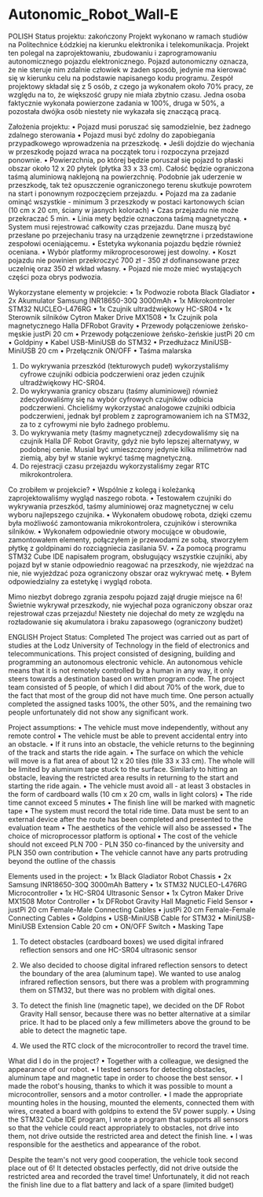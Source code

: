 # Autonomic_Robot_Wall-E

POLISH
Status projektu: zakończony
Projekt wykonano w ramach studiów na Politechnice Łódzkiej na kierunku elektronika i telekomunikacja. Projekt ten polegal na zaprojektowaniu, zbudowaniu i zaprogramowaniu autonomicznego pojazdu elektronicznego. Pojazd autonomiczny oznacza, że nie steruje nim zdalnie człowiek w żaden sposób, jedynie ma kierować się w kierunku celu na podstawie napisanego kodu programu. Zespół projektowy składał się z 5 osób, z czego ja wykonałem około 70% pracy, ze względu na to, że większość grupy nie miała zbytnio czasu. Jedna osoba faktycznie wykonała powierzone zadania w 100%, druga w 50%, a pozostała dwójka osób niestety nie wykazała się znaczącą pracą. 

Założenia projektu:
•	Pojazd musi poruszać się samodzielnie, bez żadnego zdalnego sterowania
•	Pojazd musi być zdolny do zapobiegania przypadkowego wprowadzenia na przeszkodę.
•	Jeśli dojdzie do wjechania w przeszkodę pojazd wraca na początek toru i rozpoczyna przejazd ponownie.
•	Powierzchnia, po której będzie poruszał się pojazd to płaski obszar około 12 x 20 płytek (płytka 33 x 33 cm). Całość będzie ograniczona taśmą aluminiową naklejoną na powierzchnię. Podobnie jak uderzenie w przeszkodę, tak też opuszczenie ograniczonego terenu skutkuje powrotem na start i ponownym rozpoczęciem przejazdu.
•	Pojazd ma za zadanie ominąć wszystkie - minimum 3 przeszkody w postaci kartonowych ścian (10 cm x 20 cm, ściany w jasnych kolorach)
•	Czas przejazdu nie może przekraczać 5 min.
•	Linia mety będzie oznaczona taśmą magnetyczną.
•	System musi rejestrować całkowity czas przejazdu. Dane muszą być przesłane po przejechaniu trasy na urządzenie zewnętrzne i przedstawione zespołowi oceniającemu.
•	Estetyka wykonania pojazdu będzie również oceniana.
•	Wybór platformy mikroprocesorowej jest dowolny.
•	Koszt pojazdu nie powinien przekroczyć 700 zł - 350 zł dofinansowane przez uczelnię oraz 350 zł wkład własny.
•	Pojazd nie może mieć wystających części poza obrys podwozia.

Wykorzystane elementy w projekcie:
•	1x Podwozie robota Black Gladiator
•	2x Akumulator Samsung INR18650-30Q 3000mAh
•	1x Mikrokontroler STM32 NUCLEO-L476RG
•	1x Czujnik ultradźwiękowy HC-SR04
•	1x Sterownik silników Cytron Maker Drive MX1508
•	1x Czujnik pola magnetycznego Halla DFRobot Gravity
•	Przewody połączeniowe żeńsko-męskie justPi 20 cm
•	Przewody połączeniowe żeńsko-żeńskie justPi 20 cm
•	Goldpiny
•	Kabel USB-MiniUSB do STM32
•	Przedłużacz MiniUSB-MiniUSB 20 cm
•	Przełącznik ON/OFF
•	Taśma malarska

1. Do wykrywania przeszkód (tekturowych pudeł) wykorzystaliśmy cyfrowe czujniki odbicia podczerwieni oraz jeden czujnik ultradźwiękowy HC-SR04.
2. Do wykrywania granicy obszaru (taśmy aluminiowej) również zdecydowaliśmy się na wybór cyfrowych czujników odbicia podczerwieni. Chcieliśmy wykorzystać analogowe czujniki odbicia podczerwieni, jednak był problem z zaprogramowaniem ich na STM32, za to z cyfrowymi nie było żadnego problemu.
3. Do wykrywania mety (taśmy magnetycznej) zdecydowaliśmy się na czujnik Halla DF Robot Gravity, gdyż nie było lepszej alternatywy, w podobnej cenie. Musial być umieszczony jedynie kilka milimetrów nad ziemią, aby był w stanie wykryć taśmę magnetyczną. 
4. Do rejestracji czasu przejazdu wykorzystaliśmy zegar RTC mikrokontrolera.

Co zrobiłem w projekcie?
•	Wspólnie z kolegą i koleżanką zaprojektowaliśmy wygląd naszego robota.
•	Testowałem czujniki do wykrywania przeszkód, taśmy aluminiowej oraz magnetycznej w celu wyboru najlepszego czujnika.
•	Wykonałem obudowę robota, dzięki czemu była możliwość zamontowania mikrokontrolera, czujników i sterownika silników.
•	Wykonałem odpowiednie otwory mocujące w obudowie, zamontowałem elementy, połączyłem je przewodami ze sobą, stworzyłem płytkę z goldpinami do rozciągniecia zasilania 5V.
•	Za pomocą programu STM32 Cube IDE napisałem program, obsługujący wszystkie czujniki, aby pojazd był w stanie odpowiednio reagować na przeszkody, nie wjeżdzać na nie, nie wyjeżdzać poza ograniczony obszar oraz wykrywać metę.
•	Byłem odpowiedzialny za estetykę i wygląd robota.

Mimo niezbyt dobrego zgrania zespołu pojazd zajął drugie miejsce na 6! Świetnie wykrywał przeszkody, nie wyjechał poza ograniczony obszar oraz rejestrował czas przejazdu! Niestety nie dojechał do mety ze względu na rozładowanie się akumulatora i braku zapasowego (ograniczony budżet)



ENGLISH
Project Status: Completed
The project was carried out as part of studies at the Lodz University of Technology in the field of electronics and telecommunications. This project consisted of designing, building and programming an autonomous electronic vehicle. An autonomous vehicle means that it is not remotely controlled by a human in any way, it only steers towards a destination based on written program code. The project team consisted of 5 people, of which I did about 70% of the work, due to the fact that most of the group did not have much time. One person actually completed the assigned tasks 100%, the other 50%, and the remaining two people unfortunately did not show any significant work.

Project assumptions:
• The vehicle must move independently, without any remote control
• The vehicle must be able to prevent accidental entry into an obstacle.
• If it runs into an obstacle, the vehicle returns to the beginning of the track and starts the ride again.
• The surface on which the vehicle will move is a flat area of ​​about 12 x 20 tiles (tile 33 x 33 cm). The whole will be limited by aluminum tape stuck to the surface. Similarly to hitting an obstacle, leaving the restricted area results in returning to the start and starting the ride again.
• The vehicle must avoid all - at least 3 obstacles in the form of cardboard walls (10 cm x 20 cm, walls in light colors)
• The ride time cannot exceed 5 minutes
• The finish line will be marked with magnetic tape
• The system must record the total ride time. Data must be sent to an external device after the route has been completed and presented to the evaluation team
• The aesthetics of the vehicle will also be assessed
• The choice of microprocessor platform is optional
• The cost of the vehicle should not exceed PLN 700 - PLN 350 co-financed by the university and PLN 350 own contribution
• The vehicle cannot have any parts protruding beyond the outline of the chassis

Elements used in the project:
• 1x Black Gladiator Robot Chassis
• 2x Samsung INR18650-30Q 3000mAh Battery
• 1x STM32 NUCLEO-L476RG Microcontroller
• 1x HC-SR04 Ultrasonic Sensor
• 1x Cytron Maker Drive MX1508 Motor Controller
• 1x DFRobot Gravity Hall Magnetic Field Sensor
• justPi 20 cm Female-Male Connecting Cables
• justPi 20 cm Female-Female Connecting Cables
• Goldpins
• USB-MiniUSB Cable for STM32
• MiniUSB-MiniUSB Extension Cable 20 cm
• ON/OFF Switch
• Masking Tape

1. To detect obstacles (cardboard boxes) we used digital infrared reflection sensors and one HC-SR04 ultrasonic sensor

2. We also decided to choose digital infrared reflection sensors to detect the boundary of the area (aluminum tape). We wanted to use analog infrared reflection sensors, but there was a problem with programming them on STM32, but there was no problem with digital ones.
3. To detect the finish line (magnetic tape), we decided on the DF Robot Gravity Hall sensor, because there was no better alternative at a similar price. It had to be placed only a few millimeters above the ground to be able to detect the magnetic tape.
4. We used the RTC clock of the microcontroller to record the travel time.

What did I do in the project?
• Together with a colleague, we designed the appearance of our robot.
• I tested sensors for detecting obstacles, aluminum tape and magnetic tape in order to choose the best sensor.
• I made the robot's housing, thanks to which it was possible to mount a microcontroller, sensors and a motor controller.
• I made the appropriate mounting holes in the housing, mounted the elements, connected them with wires, created a board with goldpins to extend the 5V power supply.
• Using the STM32 Cube IDE program, I wrote a program that supports all sensors so that the vehicle could react appropriately to obstacles, not drive into them, not drive outside the restricted area and detect the finish line.
• I was responsible for the aesthetics and appearance of the robot.

Despite the team's not very good cooperation, the vehicle took second place out of 6! It detected obstacles perfectly, did not drive outside the restricted area and recorded the travel time! Unfortunately, it did not reach the finish line due to a flat battery and lack of a spare (limited budget)
